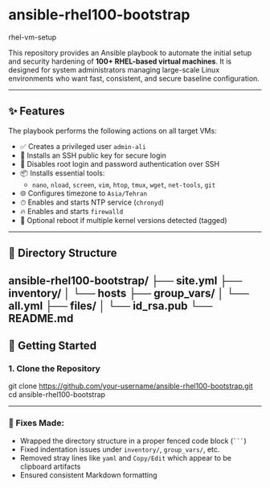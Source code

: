 # ansible-rhel100-bootstrap
rhel-vm-setup

This repository provides an Ansible playbook to automate the initial setup and security hardening of **100+ RHEL-based virtual machines**. It is designed for system administrators managing large-scale Linux environments who want fast, consistent, and secure baseline configuration.

---

## ✨ Features

The playbook performs the following actions on all target VMs:

- ✅ Creates a privileged user `admin-ali`
- 🔑 Installs an SSH public key for secure login
- 🔐 Disables root login and password authentication over SSH
- 📦 Installs essential tools:
  - `nano`, `nload`, `screen`, `vim`, `htop`, `tmux`, `wget`, `net-tools`, `git`
- 🌐 Configures timezone to `Asia/Tehran`
- ⏱ Enables and starts NTP service (`chronyd`)
- 🔥 Enables and starts `firewalld`
- 🔁 Optional reboot if multiple kernel versions detected (tagged)

---

## 📁 Directory Structure
ansible-rhel100-bootstrap/
├── site.yml 
├── inventory/
│ └── hosts 
├── group_vars/
│ └── all.yml 
├── files/
│ └── id_rsa.pub 
└── README.md
---
## 🚀 Getting Started

### 1. Clone the Repository


git clone https://github.com/your-username/ansible-rhel100-bootstrap.git
cd ansible-rhel100-bootstrap

---

### 🔧 Fixes Made:
- Wrapped the directory structure in a proper fenced code block (` ``` `)
- Fixed indentation issues under `inventory/`, `group_vars/`, etc.
- Removed stray lines like `yaml` and `Copy/Edit` which appear to be clipboard artifacts
- Ensured consistent Markdown formatting

